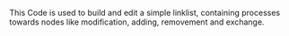 This Code is used to build and edit a simple linklist, containing processes towards nodes like modification, adding, removement and exchange.
